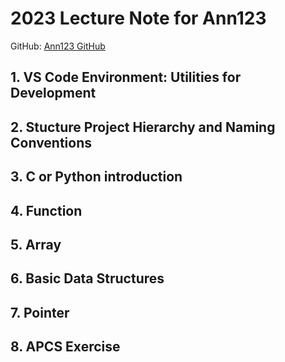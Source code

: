 # 2023 Lecture Note for Ann123
GitHub: [Ann123 GitHub](https://github.com/annn123?tab=repositories)
## 1. VS Code Environment: Utilities for Development

## 2. Stucture Project Hierarchy and Naming Conventions

## 3. C or Python introduction

## 4. Function

## 5. Array

## 6. Basic Data Structures

## 7. Pointer

## 8. APCS Exercise
